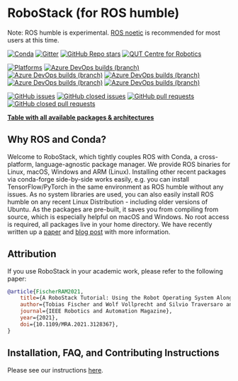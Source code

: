 # RoboStack (for ROS humble)

Note:  ROS humble is experimental. [ROS noetic](https://github.com/RoboStack/ros-noetic) is recommended for most users at this time.

[![Conda](https://img.shields.io/conda/dn/robostack-humble/ros-humble-desktop?style=flat-square)](https://anaconda.org/robostack/)
[![Gitter](https://img.shields.io/gitter/room/RoboStack/Lobby?style=flat-square)](https://gitter.im/RoboStack/Lobby)
[![GitHub Repo stars](https://img.shields.io/github/stars/robostack/ros-humble?style=flat-square)](https://github.com/RoboStack/ros-humble/)
[![QUT Centre for Robotics](https://img.shields.io/badge/collection-QUT%20Robotics-%23043d71?style=flat-square)](https://qcr.github.io/)

[![Platforms](https://img.shields.io/badge/platforms-linux%20%7C%20win%20%7C%20macos%20%7C%20macos_arm64%20%7C%20linux_aarch64-green.svg?style=flat-square)](https://github.com/RoboStack/ros-humble)
[![Azure DevOps builds (branch)](https://img.shields.io/github/actions/workflow/status/robostack/ros-humble/linux.yml?branch=buildbranch_linux&label=build%20linux&style=flat-square)](https://github.com/RoboStack/ros-humble/actions/workflows/linux.yml)
[![Azure DevOps builds (branch)](https://img.shields.io/github/actions/workflow/status/robostack/ros-humble/win.yml?branch=buildbranch_win&label=build%20win&style=flat-square)](https://github.com/RoboStack/ros-humble/actions/workflows/win.yml)
[![Azure DevOps builds (branch)](https://img.shields.io/github/actions/workflow/status/robostack/ros-humble/osx.yml?branch=buildbranch_osx&label=build%20osx&style=flat-square)](https://github.com/RoboStack/ros-humble/actions/workflows/osx.yml)
[![Azure DevOps builds (branch)](https://img.shields.io/github/actions/workflow/status/robostack/ros-humble/osx_arm64.yml?branch=buildbranch_osx_arm64&label=build%20osx-arm64&style=flat-square)](https://github.com/RoboStack/ros-humble/actions/workflows/osx_arm64.yml)
[![Azure DevOps builds (branch)](https://img.shields.io/github/actions/workflow/status/robostack/ros-humble/build_linux_aarch64.yml?branch=buildbranch_linux_aarch64&label=build%20aarch64&style=flat-square)](https://github.com/RoboStack/ros-humble/actions/workflows/build_linux_aarch64.yml)

[![GitHub issues](https://img.shields.io/github/issues-raw/robostack/ros-humble?style=flat-square)](https://github.com/RoboStack/ros-humble/issues)
[![GitHub closed issues](https://img.shields.io/github/issues-closed-raw/robostack/ros-humble?style=flat-square)](https://github.com/RoboStack/ros-humble/issues?q=is%3Aissue+is%3Aclosed)
[![GitHub pull requests](https://img.shields.io/github/issues-pr-raw/robostack/ros-humble?style=flat-square)](https://github.com/RoboStack/ros-humble/pulls)
[![GitHub closed pull requests](https://img.shields.io/github/issues-pr-closed-raw/robostack/ros-humble?style=flat-square)](https://github.com/RoboStack/ros-humble/pulls?q=is%3Apr+is%3Aclosed)

[__Table with all available packages & architectures__](https://robostack.github.io/humble.html)

## Why ROS and Conda?
Welcome to RoboStack, which tightly couples ROS with Conda, a cross-platform, language-agnostic package manager. We provide ROS binaries for Linux, macOS, Windows and ARM (Linux). Installing other recent packages via conda-forge side-by-side works easily, e.g. you can install TensorFlow/PyTorch in the same environment as ROS humble without any issues. As no system libraries are used, you can also easily install ROS humble on any recent Linux Distribution - including older versions of Ubuntu. As the packages are pre-built, it saves you from compiling from source, which is especially helpful on macOS and Windows. No root access is required, all packages live in your home directory. We have recently written up a [paper](https://arxiv.org/abs/2104.12910) and [blog post](https://medium.com/robostack/cross-platform-conda-packages-for-ros-fa1974fd1de3) with more information.

## Attribution
If you use RoboStack in your academic work, please refer to the following paper:
```bibtex
@article{FischerRAM2021,
    title={A RoboStack Tutorial: Using the Robot Operating System Alongside the Conda and Jupyter Data Science Ecosystems},
    author={Tobias Fischer and Wolf Vollprecht and Silvio Traversaro and Sean Yen and Carlos Herrero and Michael Milford},
    journal={IEEE Robotics and Automation Magazine},
    year={2021},
    doi={10.1109/MRA.2021.3128367},
}
```

## Installation, FAQ, and Contributing Instructions
Please see our instructions [here](https://robostack.github.io/GettingStarted.html).
